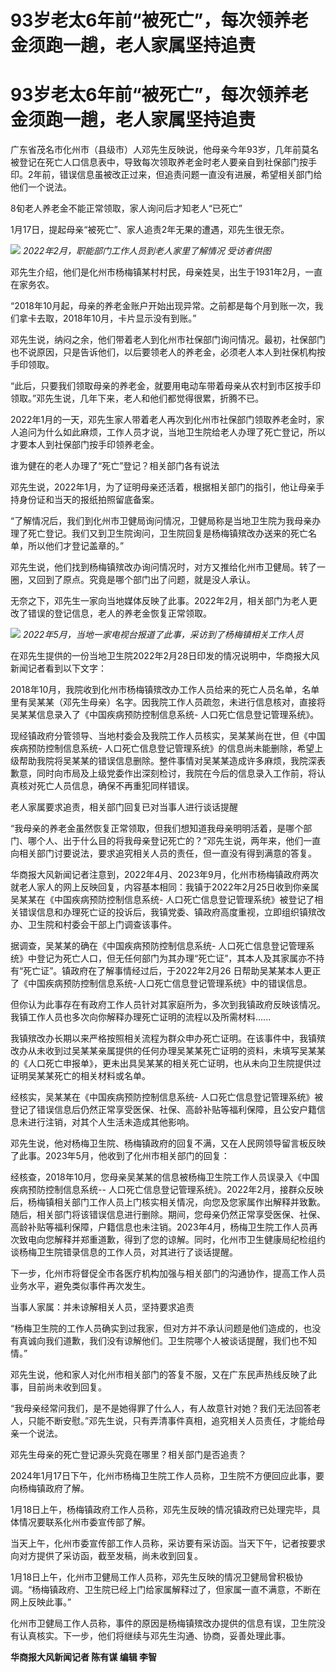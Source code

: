# 93岁老太6年前“被死亡”，每次领养老金须跑一趟，老人家属坚持追责

# 93岁老太6年前“被死亡”，每次领养老金须跑一趟，老人家属坚持追责

广东省茂名市化州市（县级市）人邓先生反映说，他母亲今年93岁，几年前莫名被登记在死亡人口信息表中，导致每次领取养老金时老人要亲自到社保部门按手印。2年前，错误信息虽被改正过来，但追责问题一直没有进展，希望相关部门给他们一个说法。

8旬老人养老金不能正常领取，家人询问后才知老人“已死亡”

1月17日，提起母亲“被死亡”、家人追责2年无果的遭遇，邓先生很无奈。

![](https://inews.gtimg.com/om_bt/OFeqnEDLDib13Q1tr0wtau8nKHRgbCsbS8TiOcH92NxYEAA/1000)
_2022年2月，职能部门工作人员到老人家里了解情况 受访者供图_

邓先生介绍，他们是化州市杨梅镇某村村民，母亲姓吴，出生于1931年2月，一直在家务农。

“2018年10月起，母亲的养老金账户开始出现异常。之前都是每个月到账一次，我们拿卡去取，2018年10月，卡片显示没有到账。”

邓先生说，纳闷之余，他们带着老人到化州市社保部门询问情况。最初，社保部门也不说原因，只是告诉他们，以后要领老人的养老金，必须老人本人到社保机构按手印领取。

“此后，只要我们领取母亲的养老金，就要用电动车带着母亲从农村到市区按手印领取。”邓先生说，几年下来，老人和他们都觉得很累，折腾不已。

2022年1月的一天，邓先生家人带着老人再次到化州市社保部门领取养老金时，家人追问为什么如此麻烦，工作人员才说，当地卫生院给老人办理了死亡登记，所以才要本人到社保部门按手印领养老金。

谁为健在的老人办理了“死亡”登记？相关部门各有说法

邓先生说，2022年1月，为了证明母亲还活着，根据相关部门的指引，他让母亲手持身份证和当天的报纸拍照留底备案。

“了解情况后，我们到化州市卫健局询问情况，卫健局称是当地卫生院为我母亲办理了死亡登记。我们又到卫生院询问，卫生院回复是杨梅镇殡改办送来的死亡名单，所以他们才登记盖章的。”

邓先生说，他们找到杨梅镇殡改办询问情况时，对方又推给化州市卫健局。转了一圈，又回到了原点。究竟是哪个部门出了问题，就是没人承认。

无奈之下，邓先生一家向当地媒体反映了此事。2022年2月，相关部门为老人更改了错误的登记信息，老人的养老金恢复正常领取。

![](https://inews.gtimg.com/om_bt/OFAlqJwrEng8kfB2aN5cmPoT3PjXWs45TH2XB1Wn4J62sAA/1000)
_2022年5月，当地一家电视台报道了此事，采访到了杨梅镇相关工作人员_

在邓先生提供的一份当地卫生院2022年2月28日印发的情况说明中，华商报大风新闻记者看到以下文字：

2018年10月，我院收到化州市杨梅镇殡改办工作人员给来的死亡人员名单，名单里有吴某某（邓先生母亲）名字。因我院工作人员疏忽，未进行信息核对，直接将吴某某信息录入了《中国疾病预防控制信息系统-
人口死亡信息登记管理系统》。

现经镇政府分管领导、当地村委会及我院工作人员核实，吴某某尚在世，但《中国疾病预防控制信息系统-
人口死亡信息登记管理系统》的信息尚未能删除，希望上级帮助我院将吴某某的错误信息删除。整件事情对吴某某造成许多麻烦，我院深表歉意，同时向市局及上级党委作出深刻检讨，我院在今后的信息录入工作前，将认真核对死亡人员信息，确保不再重犯同样错误。

老人家属要求追责，相关部门回复已对当事人进行谈话提醒

“我母亲的养老金虽然恢复正常领取，但我们想知道我母亲明明活着，是哪个部门、哪个人、出于什么目的将我母亲登记死亡的？”邓先生说，两年来，他们一直向相关部门讨要说法，要求追究相关人员的责任，但一直没有得到满意的答复。

华商报大风新闻记者注意到，2022年4月、2023年9月，化州市杨梅镇政府两次就老人家人的网上反映回复，内容基本相同：我镇于2022年2月25日收到你亲属吴某某在《中国疾病预防控制信息系统-
人口死亡信息登记管理系统》被登记了相关错误信息和办理死亡证的投诉后，我镇党委、镇政府高度重视，立即组织镇殡改办、卫生院和村委会干部上门调查该事件。

据调查，吴某某的确在《中国疾病预防控制信息系统-
人口死亡信息登记管理系统》中登记为死亡人口，但无任何部门为其办理“死亡证”，其本人及其家属亦不持有“死亡证”。镇政府在了解事情经过后，于2022年2月26
日帮助吴某某本人更正了《中国疾病预防控制信息系统-人口死亡信息登记管理系统》中的错误信息。

但你认为此事存在有政府工作人员针对其家庭所为，多次到我镇政府反映该情况。我镇工作人员也多次向你解释办理死亡证明的流程以及所需材料......

我镇殡改办长期以来严格按照相关流程为群众申办死亡证明。在该事件中，我镇殡改办从未收到过吴某某亲属提供的任何办理吴某某死亡证明的资料，未填写吴某某的《人口死亡申报单》，更未出具吴某某的相关死亡证明，也从未向卫生院提供过证明吴某某死亡的相关材料或名单。

经核实，吴某某在《中国疾病预防控制信息系统-
人口死亡信息登记管理系统》被登记了错误信息后仍然正常享受医保、社保、高龄补贴等福利保障，且公安户籍信息未进行注销，对其个人生活未造成其他影响。

邓先生说，他对杨梅卫生院、杨梅镇政府的回复不满，又在人民网领导留言板反映了此事。2023年5月，他收到了化州市相关部门的回复：

经核查，2018年10月，您母亲吴某某的信息被杨梅卫生院工作人员误录入《中国疾病预防控制信息系统--
人口死亡信息登记管理系统》。2022年2月，接群众反映后，杨梅镇相关部门工作人员上门核实相关情况，向您及您家属作出解释并致歉。随后，相关部门将该错误信息进行删除。期间，您母亲仍然正常享受医保、社保、高龄补贴等福利保障，户籍信息也未注销。2023年4月，杨梅卫生院工作人员再次致电向您解释并郑重道歉，得到了您的谅解。同时，化州市卫生健康局纪检组约谈杨梅卫生院错录信息的工作人员，对其进行了谈话提醒。

下一步，化州市将督促全市各医疗机构加强与相关部门的沟通协作，提高工作人员业务水平，避免类似事件再次发生。

当事人家属：并未谅解相关人员，坚持要求追责

“杨梅卫生院的工作人员确实到过我家，但对方并不承认问题是他们造成的，也没有真诚向我们道歉，我们没有谅解他们。卫生院哪个人被谈话提醒，我们也不知情。”

邓先生说，他和家人对化州市相关部门的答复不服，又在广东民声热线反映了此事，目前尚未收到回复。

“我母亲经常问我们，是不是她得罪了什么人，有人故意针对她？我们无法回答老人，只能不断安慰。”邓先生说，只有弄清事件真相，追究相关人员责任，才能给母亲一个说法。

邓先生母亲的死亡登记源头究竟在哪里？相关部门是否追责？

2024年1月17日下午，化州市杨梅卫生院工作人员称，卫生院不方便回应此事，要向杨梅镇政府了解。

1月18日上午，杨梅镇政府工作人员称，邓先生反映的情况镇政府已处理完毕，具体情况要联系化州市委宣传部了解。

当天上午，化州市委宣传部工作人员称，采访要有采访函。当天下午，记者按要求向对方提供了采访函，截至发稿，尚未收到回复。

1月18日上午，化州市卫健局工作人员称，邓先生反映的情况卫健局曾积极协调。“杨梅镇政府、卫生院已经上门给家属解释过了，但家属一直不满意，不断在网上反映此事。”

化州市卫健局工作人员称，事件的原因是杨梅镇殡改办提供的信息有误，卫生院没有认真核实。下一步，他们将继续与邓先生沟通、协商，妥善处理此事。

**华商报大风新闻记者 陈有谋 编辑 李智**


